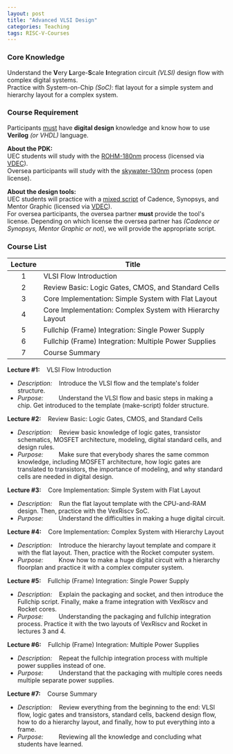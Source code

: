```yaml
---
layout: post
title: "Advanced VLSI Design"
categories: Teaching
tags: RISC-V-Courses
---
```


### Core Knowledge

Understand the **V**ery **L**arge-**S**cale **I**ntegration circuit *(VLSI)* design flow with complex digital systems.
<br>
Practice with System-on-Chip *(SoC)*: flat layout for a simple system and hierarchy layout for a complex system.

### Course Requirement

Participants <ins>must</ins> have **digital design** knowledge and know how to use **Verilog** *(or VHDL)* language.

**About the PDK:**
<br>
UEC students will study with the <ins>ROHM-180nm</ins> process (licensed via <a href="http://www.vdec.u-tokyo.ac.jp/">VDEC</a>).
<br>
Oversea participants will study with the <ins><a href="https://github.com/google/skywater-pdk">skywater-130nm</a></ins> process (open license).

**About the design tools:**
<br>
UEC students will practice with a <ins>mixed script</ins> of Cadence, Synopsys, and Mentor Graphic (licensed via <a href="http://www.vdec.u-tokyo.ac.jp/">VDEC</a>).
<br>
For oversea participants, the oversea partner **must** provide the tool's license. Depending on which license the oversea partner has *(Cadence or Synopsys, Mentor Graphic or not)*, we will provide the appropriate script.

### Course List

| Lecture | Title |
|:---:|---|
| 1 | VLSI Flow Introduction |
| 2 | Review Basic: Logic Gates, CMOS, and Standard Cells |
| 3 | Core Implementation: Simple System with Flat Layout |
| 4 | Core Implementation: Complex System with Hierarchy Layout |
| 5 | Fullchip (Frame) Integration: Single Power Supply |
| 6 | Fullchip (Frame) Integration: Multiple Power Supplies |
| 7 | Course Summary |

**Lecture #1:**&nbsp;&nbsp;&nbsp;&nbsp;VLSI Flow Introduction
- *Description:*&nbsp;&nbsp;&nbsp;&nbsp;Introduce the VLSI flow and the template's folder structure.
- *Purpose:*&nbsp;&nbsp;&nbsp;&nbsp;&nbsp;&nbsp;&nbsp;&nbsp;&nbsp;Understand the VLSI flow and basic steps in making a chip. Get introduced to the template (make-script) folder structure.

**Lecture #2:**&nbsp;&nbsp;&nbsp;&nbsp;Review Basic: Logic Gates, CMOS, and Standard Cells
- *Description:*&nbsp;&nbsp;&nbsp;&nbsp;Review basic knowledge of logic gates, transistor schematics, MOSFET architecture, modeling, digital standard cells, and design rules.
- *Purpose:*&nbsp;&nbsp;&nbsp;&nbsp;&nbsp;&nbsp;&nbsp;&nbsp;&nbsp;Make sure that everybody shares the same common knowledge, including MOSFET architecture, how logic gates are translated to transistors, the importance of modeling, and why standard cells are needed in digital design.

**Lecture #3:**&nbsp;&nbsp;&nbsp;&nbsp;Core Implementation: Simple System with Flat Layout
- *Description:*&nbsp;&nbsp;&nbsp;&nbsp;Run the flat layout template with the CPU-and-RAM design. Then, practice with the VexRiscv SoC.
- *Purpose:*&nbsp;&nbsp;&nbsp;&nbsp;&nbsp;&nbsp;&nbsp;&nbsp;&nbsp;Understand the difficulties in making a huge digital circuit.

**Lecture #4:**&nbsp;&nbsp;&nbsp;&nbsp;Core Implementation: Complex System with Hierarchy Layout
- *Description:*&nbsp;&nbsp;&nbsp;&nbsp;Introduce the hierarchy layout template and compare it with the flat layout. Then, practice with the Rocket computer system.
- *Purpose:*&nbsp;&nbsp;&nbsp;&nbsp;&nbsp;&nbsp;&nbsp;&nbsp;&nbsp;Know how to make a huge digital circuit with a hierarchy floorplan and practice it with a complex computer system.

**Lecture #5:**&nbsp;&nbsp;&nbsp;&nbsp;Fullchip (Frame) Integration: Single Power Supply
- *Description:*&nbsp;&nbsp;&nbsp;&nbsp;Explain the packaging and socket, and then introduce the Fullchip script. Finally, make a frame integration with VexRiscv and Rocket cores.
- *Purpose:*&nbsp;&nbsp;&nbsp;&nbsp;&nbsp;&nbsp;&nbsp;&nbsp;&nbsp;Understanding the packaging and fullchip integration process. Practice it with the two layouts of VexRiscv and Rocket in lectures 3 and 4.

**Lecture #6:**&nbsp;&nbsp;&nbsp;&nbsp;Fullchip (Frame) Integration: Multiple Power Supplies
- *Description:*&nbsp;&nbsp;&nbsp;&nbsp;Repeat the fullchip integration process with multiple power supplies instead of one.
- *Purpose:*&nbsp;&nbsp;&nbsp;&nbsp;&nbsp;&nbsp;&nbsp;&nbsp;&nbsp;Understand that the packaging with multiple cores needs multiple separate power supplies.

**Lecture #7:**&nbsp;&nbsp;&nbsp;&nbsp;Course Summary
- *Description:*&nbsp;&nbsp;&nbsp;&nbsp;Review everything from the beginning to the end: VLSI flow, logic gates and transistors, standard cells, backend design flow, how to do a hierarchy layout, and finally, how to put everything into a frame.
- *Purpose:*&nbsp;&nbsp;&nbsp;&nbsp;&nbsp;&nbsp;&nbsp;&nbsp;&nbsp;Reviewing all the knowledge and concluding what students have learned.
